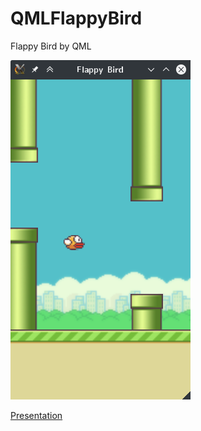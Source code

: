 # QMLFlappyBird
Flappy Bird by QML

![ScreenShot](150518-1.png)

[Presentation](https://speakerdeck.com/yuntan/qmldeflappybirdwozuo-rou)
